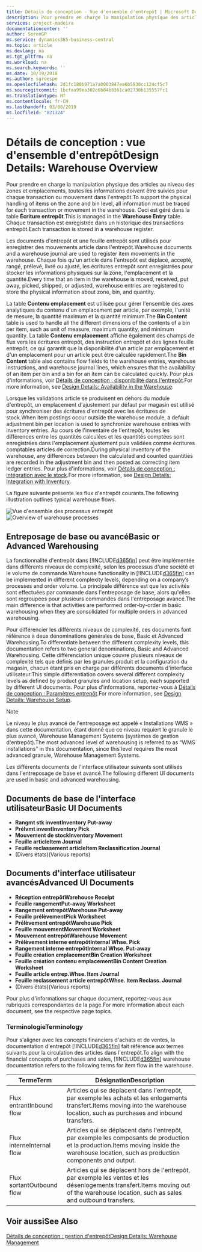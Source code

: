 ```yaml
---
title: Détails de conception - Vue d'ensemble d'entrepôt | Microsoft Docs
description: Pour prendre en charge la manipulation physique des articles au niveau des zones et emplacements, toutes les informations doivent être suivies pour chaque transaction ou mouvement dans l'entrepôt. Ceci est géré dans la table **Écriture entrepôt**. Chaque transaction est enregistrée dans un historique des transactions entrepôt.
services: project-madeira
documentationcenter: ''
author: SorenGP
ms.service: dynamics365-business-central
ms.topic: article
ms.devlang: na
ms.tgt_pltfrm: na
ms.workload: na
ms.search.keywords: ''
ms.date: 10/19/2018
ms.author: sgroespe
ms.openlocfilehash: 2d1fc180b971a7a0003847ea6b5830cc124cf5c7
ms.sourcegitcommit: 1bcfaa99ea302e6b84b8361ca02730b135557fc1
ms.translationtype: HT
ms.contentlocale: fr-CH
ms.lasthandoff: 03/08/2019
ms.locfileid: "821324"
---
```

# <a name="design-details-warehouse-overview"></a><span data-ttu-id="84586-105">Détails de conception : vue d'ensemble d'entrepôt</span><span class="sxs-lookup"><span data-stu-id="84586-105">Design Details: Warehouse Overview</span></span>
<span data-ttu-id="84586-106">Pour prendre en charge la manipulation physique des articles au niveau des zones et emplacements, toutes les informations doivent être suivies pour chaque transaction ou mouvement dans l'entrepôt.</span><span class="sxs-lookup"><span data-stu-id="84586-106">To support the physical handling of items on the zone and bin level, all information must be traced for each transaction or movement in the warehouse.</span></span> <span data-ttu-id="84586-107">Ceci est géré dans la table **Écriture entrepôt**.</span><span class="sxs-lookup"><span data-stu-id="84586-107">This is managed in the **Warehouse Entry** table.</span></span> <span data-ttu-id="84586-108">Chaque transaction est enregistrée dans un historique des transactions entrepôt.</span><span class="sxs-lookup"><span data-stu-id="84586-108">Each transaction is stored in a warehouse register.</span></span>  

<span data-ttu-id="84586-109">Les documents d'entrepôt et une feuille entrepôt sont utilisés pour enregistrer des mouvements article dans l'entrepôt.</span><span class="sxs-lookup"><span data-stu-id="84586-109">Warehouse documents and a warehouse journal are used to register item movements in the warehouse.</span></span> <span data-ttu-id="84586-110">Chaque fois qu'un article dans l'entrepôt est déplacé, accepté, rangé, prélevé, livré ou ajusté, les écritures entrepôt sont enregistrées pour stocker les informations physiques sur la zone, l'emplacement et la quantité.</span><span class="sxs-lookup"><span data-stu-id="84586-110">Every time that an item in the warehouse is moved, received, put away, picked, shipped, or adjusted, warehouse entries are registered to store the physical information about zone, bin, and quantity.</span></span>

<span data-ttu-id="84586-111">La table **Contenu emplacement** est utilisée pour gérer l'ensemble des axes analytiques du contenu d'un emplacement par article, par exemple, l'unité de mesure, la quantité maximum et la quantité minimum.</span><span class="sxs-lookup"><span data-stu-id="84586-111">The **Bin Content** table is used to handle all the different dimensions of the contents of a bin per item, such as unit of measure, maximum quantity, and minimum quantity.</span></span> <span data-ttu-id="84586-112">La table **Contenu emplacement** affiche également des champs de flux vers les écritures entrepôt, des instruction entrepôt et des lignes feuille entrepôt, ce qui garantit que la disponibilité d'un article par emplacement et d'un emplacement pour un article peut être calculée rapidement.</span><span class="sxs-lookup"><span data-stu-id="84586-112">The **Bin Content** table also contains flow fields to the warehouse entries, warehouse instructions, and warehouse journal lines, which ensures that the availability of an item per bin and a bin for an item can be calculated quickly.</span></span> <span data-ttu-id="84586-113">Pour plus d'informations, voir [Détails de conception : disponibilité dans l'entrepôt](design-details-availability-in-the-warehouse.md).</span><span class="sxs-lookup"><span data-stu-id="84586-113">For more information, see [Design Details: Availability in the Warehouse](design-details-availability-in-the-warehouse.md).</span></span>  

<span data-ttu-id="84586-114">Lorsque les validations article se produisent en dehors du module d'entrepôt, un emplacement d'ajustement par défaut par magasin est utilisé pour synchroniser des écritures d'entrepôt avec les écritures de stock.</span><span class="sxs-lookup"><span data-stu-id="84586-114">When item postings occur outside the warehouse module, a default adjustment bin per location is used to synchronize warehouse entries with inventory entries.</span></span> <span data-ttu-id="84586-115">Au cours de l'inventaire de l'entrepôt, toutes les différences entre les quantités calculées et les quantités comptées sont enregistrées dans l'emplacement ajustement puis validées comme écritures comptables articles de correction.</span><span class="sxs-lookup"><span data-stu-id="84586-115">During physical inventory of the warehouse, any differences between the calculated and counted quantities are recorded in the adjustment bin and then posted as correcting item ledger entries.</span></span> <span data-ttu-id="84586-116">Pour plus d'informations, voir [Détails de conception : intégration avec le stock](design-details-integration-with-inventory.md).</span><span class="sxs-lookup"><span data-stu-id="84586-116">For more information, see [Design Details: Integration with Inventory](design-details-integration-with-inventory.md).</span></span>  

<span data-ttu-id="84586-117">La figure suivante présente les flux d'entrepôt courants.</span><span class="sxs-lookup"><span data-stu-id="84586-117">The following illustration outlines typical warehouse flows.</span></span>  

<span data-ttu-id="84586-118">![Vue d'ensemble des processus entrepôt](media/design_details_warehouse_management_overview.png "Vue d'ensemble des processus entrepôt")</span><span class="sxs-lookup"><span data-stu-id="84586-118">![Overview of warehouse processes](media/design_details_warehouse_management_overview.png "Overview of warehouse processes")</span></span>  

## <a name="basic-or-advanced-warehousing"></a><span data-ttu-id="84586-119">Entreposage de base ou avancé</span><span class="sxs-lookup"><span data-stu-id="84586-119">Basic or Advanced Warehousing</span></span>  
<span data-ttu-id="84586-120">La fonctionnalité d'entrepôt dans [!INCLUDE[d365fin](includes/d365fin_md.md)] peut être implémentée dans différents niveaux de complexité, selon les processus d'une société et le volume de commande.</span><span class="sxs-lookup"><span data-stu-id="84586-120">Warehouse functionality in [!INCLUDE[d365fin](includes/d365fin_md.md)] can be implemented in different complexity levels, depending on a company’s processes and order volume.</span></span> <span data-ttu-id="84586-121">La principale différence est que les activités sont effectuées par commande dans l'entreposage de base, alors qu'elles sont regroupées pour plusieurs commandes dans l'entreposage avancé.</span><span class="sxs-lookup"><span data-stu-id="84586-121">The main difference is that activities are performed order-by-order in basic warehousing when they are consolidated for multiple orders in advanced warehousing.</span></span>  

 <span data-ttu-id="84586-122">Pour différencier les différents niveaux de complexité, ces documents font référence à deux dénominations générales de base, Basic et Advanced Warehousing.</span><span class="sxs-lookup"><span data-stu-id="84586-122">To differentiate between the different complexity levels, this documentation refers to two general denominations, Basic and Advanced Warehousing.</span></span> <span data-ttu-id="84586-123">Cette différenciation unique couvre plusieurs niveaux de complexité tels que définis par les granules produit et la configuration du magasin, chacun étant pris en charge par différents documents d'interface utilisateur.</span><span class="sxs-lookup"><span data-stu-id="84586-123">This simple differentiation covers several different complexity levels as defined by product granules and location setup, each supported by different UI documents.</span></span> <span data-ttu-id="84586-124">Pour plus d'informations, reportez\-vous à [Détails de conception : Paramètres entrepôt](design-details-warehouse-setup.md).</span><span class="sxs-lookup"><span data-stu-id="84586-124">For more information, see [Design Details: Warehouse Setup](design-details-warehouse-setup.md).</span></span>  

> [!NOTE]  
>  <span data-ttu-id="84586-125">Le niveau le plus avancé de l'entreposage est appelé « Installations WMS » dans cette documentation, étant donné que ce niveau requiert le granule le plus avancé, Warehouse Management Systems (systèmes de gestion d'entrepôt).</span><span class="sxs-lookup"><span data-stu-id="84586-125">The most advanced level of warehousing is referred to as “WMS installations” in this documentation, since this level requires the most advanced granule, Warehouse Management Systems.</span></span>  

 <span data-ttu-id="84586-126">Les différents documents de l'interface utilisateur suivants sont utilisés dans l'entreposage de base et avancé.</span><span class="sxs-lookup"><span data-stu-id="84586-126">The following different UI documents are used in basic and advanced warehousing.</span></span>  

## <a name="basic-ui-documents"></a><span data-ttu-id="84586-127">Documents de base de l'interface utilisateur</span><span class="sxs-lookup"><span data-stu-id="84586-127">Basic UI Documents</span></span>  

-   <span data-ttu-id="84586-128">**Rangmt stk invent**</span><span class="sxs-lookup"><span data-stu-id="84586-128">**Inventory Put-away**</span></span>  
-   <span data-ttu-id="84586-129">**Prélvmt invent**</span><span class="sxs-lookup"><span data-stu-id="84586-129">**Inventory Pick**</span></span>  
-   <span data-ttu-id="84586-130">**Mouvement de stock**</span><span class="sxs-lookup"><span data-stu-id="84586-130">**Inventory Movement**</span></span>  
-   <span data-ttu-id="84586-131">**Feuille article**</span><span class="sxs-lookup"><span data-stu-id="84586-131">**Item Journal**</span></span>  
-   <span data-ttu-id="84586-132">**Feuille reclassement article**</span><span class="sxs-lookup"><span data-stu-id="84586-132">**Item Reclassification Journal**</span></span>  
-   <span data-ttu-id="84586-133">(Divers états)</span><span class="sxs-lookup"><span data-stu-id="84586-133">(Various reports)</span></span>  

## <a name="advanced-ui-documents"></a><span data-ttu-id="84586-134">Documents d'interface utilisateur avancés</span><span class="sxs-lookup"><span data-stu-id="84586-134">Advanced UI Documents</span></span>  

-   <span data-ttu-id="84586-135">**Réception entrepôt**</span><span class="sxs-lookup"><span data-stu-id="84586-135">**Warehouse Receipt**</span></span>  
-   <span data-ttu-id="84586-136">**Feuille rangement**</span><span class="sxs-lookup"><span data-stu-id="84586-136">**Put-away Worksheet**</span></span>  
-   <span data-ttu-id="84586-137">**Rangement entrepôt**</span><span class="sxs-lookup"><span data-stu-id="84586-137">**Warehouse Put-away**</span></span>  
-   <span data-ttu-id="84586-138">**Feuille prélèvement**</span><span class="sxs-lookup"><span data-stu-id="84586-138">**Pick Worksheet**</span></span>  
-   <span data-ttu-id="84586-139">**Prélèvement entrepôt**</span><span class="sxs-lookup"><span data-stu-id="84586-139">**Warehouse Pick**</span></span>  
-   <span data-ttu-id="84586-140">**Feuille mouvement**</span><span class="sxs-lookup"><span data-stu-id="84586-140">**Movement Worksheet**</span></span>  
-   <span data-ttu-id="84586-141">**Mouvement entrepôt**</span><span class="sxs-lookup"><span data-stu-id="84586-141">**Warehouse Movement**</span></span>  
-   <span data-ttu-id="84586-142">**Prélèvement interne entrepôt**</span><span class="sxs-lookup"><span data-stu-id="84586-142">**Internal Whse. Pick**</span></span>  
-   <span data-ttu-id="84586-143">**Rangement interne entrepôt**</span><span class="sxs-lookup"><span data-stu-id="84586-143">**Internal Whse. Put-away**</span></span>  
-   <span data-ttu-id="84586-144">**Feuille création emplacement**</span><span class="sxs-lookup"><span data-stu-id="84586-144">**Bin Creation Worksheet**</span></span>  
-   <span data-ttu-id="84586-145">**Feuille création contenu emplacement**</span><span class="sxs-lookup"><span data-stu-id="84586-145">**Bin Content Creation Worksheet**</span></span>  
-   <span data-ttu-id="84586-146">**Feuille article entrep.**</span><span class="sxs-lookup"><span data-stu-id="84586-146">**Whse. Item Journal**</span></span>  
-   <span data-ttu-id="84586-147">**Feuille reclassement article entrepôt**</span><span class="sxs-lookup"><span data-stu-id="84586-147">**Whse. Item Reclass. Journal**</span></span>  
-   <span data-ttu-id="84586-148">(Divers états)</span><span class="sxs-lookup"><span data-stu-id="84586-148">(Various reports)</span></span>  

<span data-ttu-id="84586-149">Pour plus d'informations sur chaque document, reportez-vous aux rubriques correspondantes de la page.</span><span class="sxs-lookup"><span data-stu-id="84586-149">For more information about each document, see the respective page topics.</span></span>  

### <a name="terminology"></a><span data-ttu-id="84586-150">Terminologie</span><span class="sxs-lookup"><span data-stu-id="84586-150">Terminology</span></span>  
<span data-ttu-id="84586-151">Pour s'aligner avec les concepts financiers d'achats et de ventes, la documentation d'entrepôt [!INCLUDE[d365fin](includes/d365fin_md.md)] fait référence aux termes suivants pour la circulation des articles dans l'entrepôt.</span><span class="sxs-lookup"><span data-stu-id="84586-151">To align with the financial concepts of purchases and sales, [!INCLUDE[d365fin](includes/d365fin_md.md)] warehouse documentation refers to the following terms for item flow in the warehouse.</span></span>  

|<span data-ttu-id="84586-152">Terme</span><span class="sxs-lookup"><span data-stu-id="84586-152">Term</span></span>|<span data-ttu-id="84586-153">Désignation</span><span class="sxs-lookup"><span data-stu-id="84586-153">Description</span></span>|  
|----------|---------------------------------------|  
|<span data-ttu-id="84586-154">Flux entrant</span><span class="sxs-lookup"><span data-stu-id="84586-154">Inbound flow</span></span>|<span data-ttu-id="84586-155">Articles qui se déplacent dans l'entrepôt, par exemple les achats et les enlogements transfert.</span><span class="sxs-lookup"><span data-stu-id="84586-155">Items moving into the warehouse location, such as purchases and inbound transfers.</span></span>|  
|<span data-ttu-id="84586-156">Flux interne</span><span class="sxs-lookup"><span data-stu-id="84586-156">Internal flow</span></span>|<span data-ttu-id="84586-157">Articles qui se déplacent dans l'entrepôt, par exemple les composants de production et la production.</span><span class="sxs-lookup"><span data-stu-id="84586-157">Items moving inside the warehouse location, such as production components and output.</span></span>|  
|<span data-ttu-id="84586-158">Flux sortant</span><span class="sxs-lookup"><span data-stu-id="84586-158">Outbound flow</span></span>|<span data-ttu-id="84586-159">Articles qui se déplacent hors de l'entrepôt, par exemple les ventes et les désenlogements transfert.</span><span class="sxs-lookup"><span data-stu-id="84586-159">Items moving out of the warehouse location, such as sales and outbound transfers.</span></span>|  

## <a name="see-also"></a><span data-ttu-id="84586-160">Voir aussi</span><span class="sxs-lookup"><span data-stu-id="84586-160">See Also</span></span>  
 [<span data-ttu-id="84586-161">Détails de conception : gestion d'entrepôt</span><span class="sxs-lookup"><span data-stu-id="84586-161">Design Details: Warehouse Management</span></span>](design-details-warehouse-management.md)
